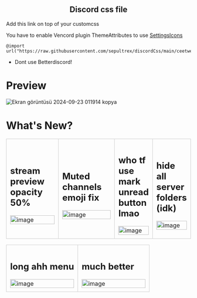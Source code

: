 <h2 align="center">Discord css file</h2>

Add this link on top of your customcss 

You have to enable Vencord plugin ThemeAttributes to use [SettingsIcons](https://minidiscordthemes.github.io/SettingsIcons/SettingsIcons.theme.css)

```
@import url("https://raw.githubusercontent.com/sepultrex/discordCss/main/ceetweak.css");
```

- Dont use Betterdiscord!

# Preview
![Ekran görüntüsü 2024-09-23 011914 kopya](https://github.com/user-attachments/assets/3f5c1a3f-79d0-4c59-805c-ebb173a29b78)

# What's New?

<table>
  <tr>
    <td style="border: 1px solid #ccc; padding: 10px; width: 50%;">
      <h2>stream preview opacity 50%</h2>
      <img src="https://github.com/user-attachments/assets/93940971-0151-4ad4-bec3-cf7738884dca" alt="image" style="width: 100%;">
    </td>
    <td style="border: 1px solid #ccc; padding: 10px; width: 50%;">
      <h2>Muted channels emoji fix</h2>
      <img src="https://github.com/user-attachments/assets/adc5d269-affe-4cc8-a8eb-9cb82b275a31" alt="image" style="width: 100%;">
    </td>
    <td style="border: 1px solid #ccc; padding: 10px; width: 50%;">
      <h2>who tf use mark unread button lmao</h2>
      <img src="https://github.com/user-attachments/assets/8b5a2c90-15b8-445b-a8d0-cdde57e3cadb" alt="image" style="width: 100%;">
    </td>
    <td style="border: 1px solid #ccc; padding: 10px; width: 50%;">
      <h2>hide all server folders (idk)</h2>
      <img src="https://github.com/user-attachments/assets/9c8bb1db-836b-42e2-9217-95cf647fc2e0" alt="image" style="width: 100%;">
    </td>
  </tr>
</table>

<table>
  <tr>
    <td style="border: 1px solid #ccc; padding: 10px; width: 50%;">
      <h2>long ahh menu</h2>
      <img src="https://github.com/user-attachments/assets/51fc2386-f3cf-4752-a1c7-52ecda755809" alt="image" style="width: 100%;">
    </td>
    <td style="border: 1px solid #ccc; padding: 10px; width: 50%;">
      <h2>much better</h2>
      <img src="https://github.com/user-attachments/assets/769c384b-4c7c-43a0-901b-d3abce43fba2" alt="image" style="width: 100%;">
    </td>
  </tr>
</table>
